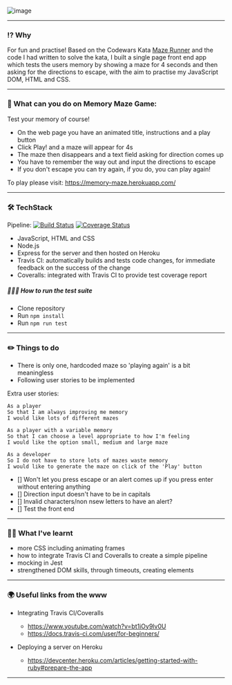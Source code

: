 ![image](https://user-images.githubusercontent.com/30720508/131891305-6915a002-5083-44f2-aa22-fdace2d0ff46.png)

---- 
### ⁉️ Why

For fun and practise! Based on the Codewars Kata [Maze Runner](https://www.codewars.com/kata/58663693b359c4a6560001d6) and the code I had written to solve the kata, I built a single page front end app which tests the users memory by showing a maze for 4 seconds and then asking for the directions to escape, with the aim to practise my JavaScript DOM, HTML and CSS.


---- 
### 🧭  What can you do on Memory Maze Game:

Test your memory of course! 

- On the web page you have an animated title, instructions and a play button
- Click Play! and a maze will appear for 4s
- The maze then disappears and a text field asking for direction comes up 
- You have to remember the way out and input the directions to escape
- If you don't escape you can try again, if you do, you can play again!

To play please visit: https://memory-maze.herokuapp.com/

----
### 🛠  TechStack

Pipeline: [![Build Status](https://app.travis-ci.com/fg24davies/memoryMazeWebsite.svg?branch=main)](https://app.travis-ci.com/fg24davies/memoryMazeWebsite) [![Coverage Status](https://coveralls.io/repos/github/fg24davies/memoryMazeWebsite/badge.svg?branch=main)](https://coveralls.io/github/fg24davies/memoryMazeWebsite?branch=main)

- JavaScript, HTML and CSS 
- Node.js
- Express for the server and then hosted on Heroku
- Travis CI: automatically builds and tests code changes, for immediate feedback on the success of the change
- Coveralls: integrated with Travis CI to provide test coverage report

##### 🏃🏼‍♀️ How to run the test suite 

- Clone repository
- Run ```npm install```
- Run ```npm run test ```

----
### ✏️ Things to do

- There is only one, hardcoded maze so 'playing again' is a bit meaningless
- Following user stories to be implemented

Extra user stories:
```
As a player
So that I am always improving me memory
I would like lots of different mazes
```

```
As a player with a variable memory
So that I can choose a level appropriate to how I'm feeling
I would like the option small, medium and large maze
```

```
As a developer
So I do not have to store lots of mazes waste memory
I would like to generate the maze on click of the 'Play' button
```

- [] Won't let you press escape or an alert comes up if you press enter without entering anything
- [] Direction input doesn't have to be in capitals
- [] Invalid characters/non nsew letters to have an alert?
- [] Test the front end

----
### 🕵🏼 What I've learnt

- more CSS including animating frames
- how to integrate Travis CI and Coveralls to create a simple pipeline
- mocking in Jest
- strengthened DOM skills, through timeouts, creating elements
---- 

### 🌍 Useful links from the www

- Integrating Travis CI/Coveralls
  - https://www.youtube.com/watch?v=bt1iOy9lv0U
  - https://docs.travis-ci.com/user/for-beginners/
   
- Deploying a server on Heroku 
  - https://devcenter.heroku.com/articles/getting-started-with-ruby#prepare-the-app

---- 
